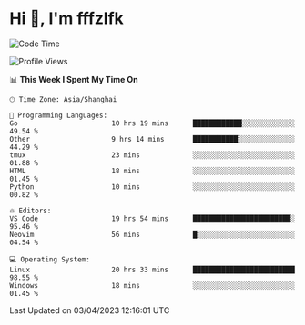 # Hi 👋, I'm fffzlfk

<!--START_SECTION:waka-->
![Code Time](http://img.shields.io/badge/Code%20Time-142%20hrs%2022%20mins-blue)

![Profile Views](http://img.shields.io/badge/Profile%20Views-0-blue)

📊 **This Week I Spent My Time On** 

```text
🕑︎ Time Zone: Asia/Shanghai

💬 Programming Languages: 
Go                       10 hrs 19 mins      ████████████░░░░░░░░░░░░░   49.54 % 
Other                    9 hrs 14 mins       ███████████░░░░░░░░░░░░░░   44.29 % 
tmux                     23 mins             ░░░░░░░░░░░░░░░░░░░░░░░░░   01.88 % 
HTML                     18 mins             ░░░░░░░░░░░░░░░░░░░░░░░░░   01.45 % 
Python                   10 mins             ░░░░░░░░░░░░░░░░░░░░░░░░░   00.82 % 

🔥 Editors: 
VS Code                  19 hrs 54 mins      ████████████████████████░   95.46 % 
Neovim                   56 mins             █░░░░░░░░░░░░░░░░░░░░░░░░   04.54 % 

💻 Operating System: 
Linux                    20 hrs 33 mins      █████████████████████████   98.55 % 
Windows                  18 mins             ░░░░░░░░░░░░░░░░░░░░░░░░░   01.45 % 
```


 Last Updated on 03/04/2023 12:16:01 UTC
<!--END_SECTION:waka-->
